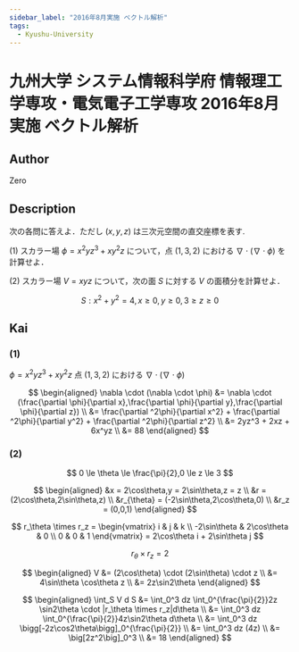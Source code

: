 ```yaml
---
sidebar_label: "2016年8月実施 ベクトル解析"
tags:
  - Kyushu-University
---
```

# 九州大学 システム情報科学府 情報理工学専攻・電気電子工学専攻 2016年8月実施 ベクトル解析 


## **Author**
Zero

## **Description**
次の各問に答えよ．ただし $(x, y, z)$ は三次元空間の直交座標を表す.

(1) スカラー場 $\phi = x^2yz^3 + xy^2z$ について，点 $(1,3,2)$ における $\nabla \cdot (\nabla \cdot \phi)$ を計算せよ．

(2) スカラー場 $V = xyz$ について，次の面 $S$ に対する $V$ の面積分を計算せよ．

$$
S: x^2 + y^2 = 4,x \ge 0,y \ge 0, 3 \ge z \ge 0
$$

## **Kai** 
### (1)
$\phi = x^2yz^3 + xy^2z$ 点 $(1,3,2)$ における $\nabla \cdot (\nabla \cdot \phi)$

$$
\begin{aligned}
\nabla \cdot (\nabla \cdot \phi) &= \nabla \cdot (\frac{\partial \phi}{\partial x},\frac{\partial \phi}{\partial y},\frac{\partial \phi}{\partial z}) \\
&= \frac{\partial ^2\phi}{\partial x^2} + \frac{\partial ^2\phi}{\partial y^2} + \frac{\partial ^2\phi}{\partial z^2} \\
&= 2yz^3 + 2xz + 6x^yz \\
&= 88
\end{aligned}
$$

### (2)
$$
0 \le \theta \le \frac{\pi}{2},0 \le z \le 3
$$

$$
\begin{aligned}
&x = 2\cos\theta,y = 2\sin\theta,z = z \\
&r = (2\cos\theta,2\sin\theta,z) \\
&r_{\theta} = (-2\sin\theta,2\cos\theta,0) \\
&r_z = (0,0,1)
\end{aligned}
$$

$$
r_\theta \times r_z = 
\begin{vmatrix}
i & j & k \\
-2\sin\theta & 2\cos\theta & 0 \\
0 & 0 & 1
\end{vmatrix} = 2\cos\theta i + 2\sin\theta j
$$

$$
r_\theta \times r_z = 2
$$

$$
\begin{aligned}
V &= (2\cos\theta) \cdot (2\sin\theta) \cdot z \\
&= 4\sin\theta \cos\theta z \\
&= 2z\sin2\theta
\end{aligned}
$$

$$
\begin{aligned}
\int_S V d S &= \int_0^3 dz \int_0^{\frac{\pi}{2}}2z \sin2\theta \cdot |r_\theta \times r_z|d\theta \\
&= \int_0^3 dz \int_0^{\frac{\pi}{2}}4z\sin2\theta d\theta \\
&= \int_0^3 dz \bigg[-2z\cos2\theta\bigg]_0^{\frac{\pi}{2}} \\
&= \int_0^3 dz (4z) \\
&= \big[2z^2\big]_0^3 \\
&= 18
\end{aligned}
$$

